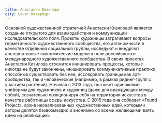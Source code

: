 ```yaml
---
title: Анастасия Кизилова
city: Санкт-Петербург
---
```


Основной художественной стратегией Анастасии Кизиловой является создание открытого для взаимодействия и коммуникации исследовательского поля. Проекты художницы затрагивают вопросы герметичности художественного сообщества, его автономности в качестве отдельной социальной группы, исследуют и внедряют альтернативные экономические модели в поле российского и международного художественного сообщества. В своих проектах Анастасия Кизилова стремится инициировать процессы, которые никогда не будут закончены, инициировать коммуникативные практики, способные существовать без нее, исследовать границы как арт-сообщества, так и человеческие (например, в рамках ридинг-групп с участием растений).
Начиная с 2013 года, она шьет одинаковые униформы для художников и художниц (даже для враждующих между собой), сознательно позиционируя себя на территории искусства в качестве работницы сферы искусства. С 2016 года она собирает «Found Project», архив нереализованных художественных идей, которыми авторы делятся безвозмездно и анонимно со всеми желающими взять идею на реализацию.
